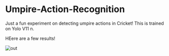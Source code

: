 # Umpire-Action-Recognition
Just a fun experiment on detecting umpire actions in Cricket! This is trained on Yolo V11 n.  

HEere are a few results!

![out](https://github.com/user-attachments/assets/090a7370-597c-4c92-a782-18d764346c8d)
